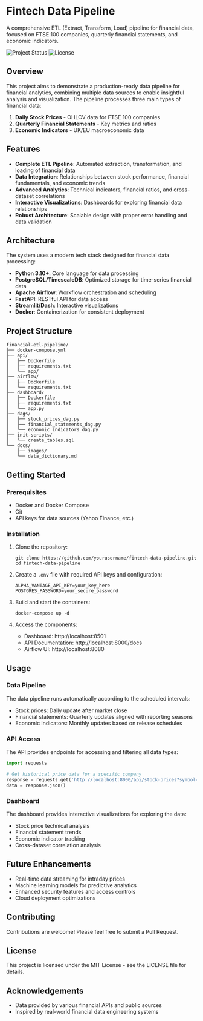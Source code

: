 # Fintech Data Pipeline

A comprehensive ETL (Extract, Transform, Load) pipeline for financial data, focused on FTSE 100 companies, quarterly financial statements, and economic indicators.

![Project Status](https://img.shields.io/badge/status-in%20development-yellow)
![License](https://img.shields.io/badge/license-MIT-blue)

## Overview

This project aims to demonstrate a production-ready data pipeline for financial analytics, combining multiple data sources to enable insightful analysis and visualization. The pipeline processes three main types of financial data:

1. **Daily Stock Prices** - OHLCV data for FTSE 100 companies
2. **Quarterly Financial Statements** - Key metrics and ratios
3. **Economic Indicators** - UK/EU macroeconomic data

## Features

- **Complete ETL Pipeline**: Automated extraction, transformation, and loading of financial data
- **Data Integration**: Relationships between stock performance, financial fundamentals, and economic trends
- **Advanced Analytics**: Technical indicators, financial ratios, and cross-dataset correlations
- **Interactive Visualizations**: Dashboards for exploring financial data relationships
- **Robust Architecture**: Scalable design with proper error handling and data validation

## Architecture

The system uses a modern tech stack designed for financial data processing:

- **Python 3.10+**: Core language for data processing
- **PostgreSQL/TimescaleDB**: Optimized storage for time-series financial data
- **Apache Airflow**: Workflow orchestration and scheduling
- **FastAPI**: RESTful API for data access
- **Streamlit/Dash**: Interactive visualizations
- **Docker**: Containerization for consistent deployment

## Project Structure

```
financial-etl-pipeline/
├── docker-compose.yml
├── api/
│   ├── Dockerfile
│   ├── requirements.txt
│   └── app/
├── airflow/
│   ├── Dockerfile
│   └── requirements.txt
├── dashboard/
│   ├── Dockerfile
│   ├── requirements.txt
│   └── app.py
├── dags/
│   ├── stock_prices_dag.py
│   ├── financial_statements_dag.py
│   └── economic_indicators_dag.py
├── init-scripts/
│   └── create_tables.sql
└── docs/
    ├── images/
    └── data_dictionary.md
```

## Getting Started

### Prerequisites

- Docker and Docker Compose
- Git
- API keys for data sources (Yahoo Finance, etc.)

### Installation

1. Clone the repository:
   ```
   git clone https://github.com/yourusername/fintech-data-pipeline.git
   cd fintech-data-pipeline
   ```

2. Create a `.env` file with required API keys and configuration:
   ```
   ALPHA_VANTAGE_API_KEY=your_key_here
   POSTGRES_PASSWORD=your_secure_password
   ```

3. Build and start the containers:
   ```
   docker-compose up -d
   ```

4. Access the components:
   - Dashboard: http://localhost:8501
   - API Documentation: http://localhost:8000/docs
   - Airflow UI: http://localhost:8080

## Usage

### Data Pipeline

The data pipeline runs automatically according to the scheduled intervals:
- Stock prices: Daily update after market close
- Financial statements: Quarterly updates aligned with reporting seasons
- Economic indicators: Monthly updates based on release schedules

### API Access

The API provides endpoints for accessing and filtering all data types:

```python
import requests

# Get historical price data for a specific company
response = requests.get('http://localhost:8000/api/stock-prices?symbol=HSBA.L&start_date=2023-01-01')
data = response.json()
```

### Dashboard

The dashboard provides interactive visualizations for exploring the data:
- Stock price technical analysis
- Financial statement trends
- Economic indicator tracking
- Cross-dataset correlation analysis

## Future Enhancements

- Real-time data streaming for intraday prices
- Machine learning models for predictive analytics
- Enhanced security features and access controls
- Cloud deployment optimizations

## Contributing

Contributions are welcome! Please feel free to submit a Pull Request.

## License

This project is licensed under the MIT License - see the LICENSE file for details.

## Acknowledgements

- Data provided by various financial APIs and public sources
- Inspired by real-world financial data engineering systems
